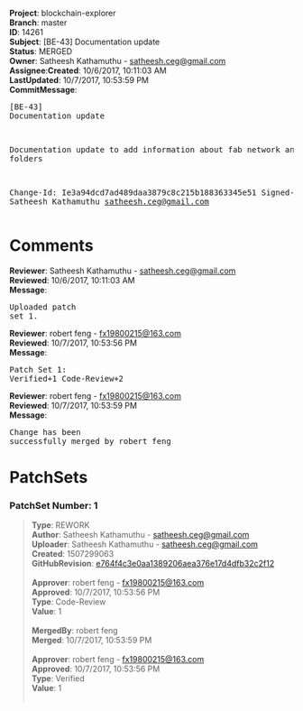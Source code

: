 <strong>Project</strong>: blockchain-explorer</br><strong>Branch</strong>: master<br><strong>ID</strong>: 14261<br><strong>Subject</strong>: [BE-43] Documentation update<br><strong>Status</strong>: MERGED<br><strong>Owner</strong>: Satheesh Kathamuthu - satheesh.ceg@gmail.com<br><strong>Assignee</strong>:<strong>Created</strong>: 10/6/2017, 10:11:03 AM<br><strong>LastUpdated</strong>: 10/7/2017, 10:53:59 PM<br><strong>CommitMessage</strong>:<br><pre>[BE-43] Documentation update

Documentation update to add information about fab
network and other folders

Change-Id: Ie3a94dcd7ad489daa3879c8c215b188363345e51
Signed-off-by: Satheesh Kathamuthu <satheesh.ceg@gmail.com>
</pre><h1>Comments</h1><strong>Reviewer</strong>: Satheesh Kathamuthu - satheesh.ceg@gmail.com<br><strong>Reviewed</strong>: 10/6/2017, 10:11:03 AM<br><strong>Message</strong>: <pre>Uploaded patch set 1.</pre><strong>Reviewer</strong>: robert feng - fx19800215@163.com<br><strong>Reviewed</strong>: 10/7/2017, 10:53:56 PM<br><strong>Message</strong>: <pre>Patch Set 1: Verified+1 Code-Review+2</pre><strong>Reviewer</strong>: robert feng - fx19800215@163.com<br><strong>Reviewed</strong>: 10/7/2017, 10:53:59 PM<br><strong>Message</strong>: <pre>Change has been successfully merged by robert feng</pre><h1>PatchSets</h1><h3>PatchSet Number: 1</h3><blockquote><strong>Type</strong>: REWORK<br><strong>Author</strong>: Satheesh Kathamuthu - satheesh.ceg@gmail.com<br><strong>Uploader</strong>: Satheesh Kathamuthu - satheesh.ceg@gmail.com<br><strong>Created</strong>: 1507299063<br><strong>GitHubRevision</strong>: [e764f4c3e0aa1389206aea376e17d4dfb32c2f12](https://github.com/hyperledger/blockchain-explorer/commit/e764f4c3e0aa1389206aea376e17d4dfb32c2f12)<br><br><strong>Approver</strong>: robert feng - fx19800215@163.com<br><strong>Approved</strong>: 10/7/2017, 10:53:56 PM<br><strong>Type</strong>: Code-Review<br><strong>Value</strong>: 1<br><br><strong>MergedBy</strong>: robert feng<br><strong>Merged</strong>: 10/7/2017, 10:53:59 PM<br><br><strong>Approver</strong>: robert feng - fx19800215@163.com<br><strong>Approved</strong>: 10/7/2017, 10:53:56 PM<br><strong>Type</strong>: Verified<br><strong>Value</strong>: 1<br><br></blockquote>